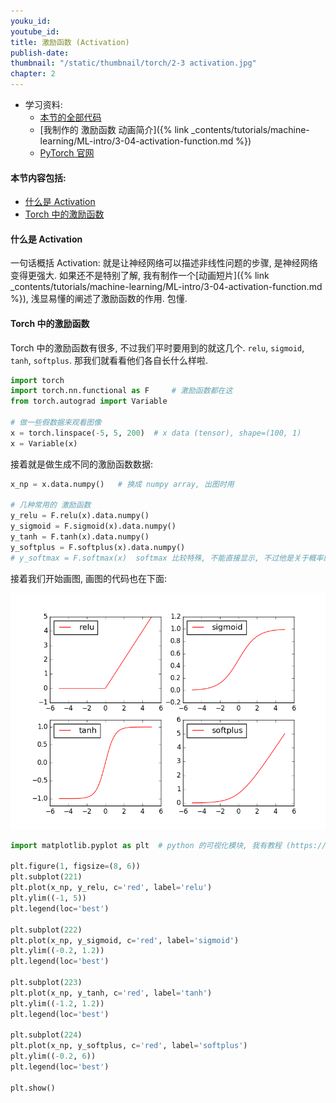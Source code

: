 ```yaml
---
youku_id:
youtube_id:
title: 激励函数 (Activation)
publish-date:
thumbnail: "/static/thumbnail/torch/2-3 activation.jpg"
chapter: 2
---
```


* 学习资料:
  * [本节的全部代码](https://github.com/MorvanZhou/tutorials/blob/master/pytorchTUT/203_activation.py)
  * [我制作的 激励函数 动画简介]({% link _contents/tutorials/machine-learning/ML-intro/3-04-activation-function.md %})
  * [PyTorch 官网](http://pytorch.org/)


#### 本节内容包括:

* [什么是 Activation](#activation)
* [Torch 中的激励函数](#activation-torch)

<h4 class="tut-h4-pad" id="activation">什么是 Activation</h4>

一句话概括 Activation: 就是让神经网络可以描述非线性问题的步骤, 是神经网络变得更强大.
如果还不是特别了解, 我有制作一个[动画短片]({% link _contents/tutorials/machine-learning/ML-intro/3-04-activation-function.md %}), 浅显易懂的阐述了激励函数的作用. 包懂.


<h4 class="tut-h4-pad" id="activation-torch">Torch 中的激励函数</h4>

Torch 中的激励函数有很多, 不过我们平时要用到的就这几个. `relu`, `sigmoid`, `tanh`, `softplus`. 那我们就看看他们各自长什么样啦.

```python
import torch
import torch.nn.functional as F     # 激励函数都在这
from torch.autograd import Variable

# 做一些假数据来观看图像
x = torch.linspace(-5, 5, 200)  # x data (tensor), shape=(100, 1)
x = Variable(x)
```

接着就是做生成不同的激励函数数据:

```python
x_np = x.data.numpy()   # 换成 numpy array, 出图时用

# 几种常用的 激励函数
y_relu = F.relu(x).data.numpy()
y_sigmoid = F.sigmoid(x).data.numpy()
y_tanh = F.tanh(x).data.numpy()
y_softplus = F.softplus(x).data.numpy()
# y_softmax = F.softmax(x)  softmax 比较特殊, 不能直接显示, 不过他是关于概率的, 用于分类
```

接着我们开始画图, 画图的代码也在下面:

<img class="course-image" src="/static/results/torch/2-3-1.png">

```python
import matplotlib.pyplot as plt  # python 的可视化模块, 我有教程 (https://morvanzhou.github.io/tutorials/data-manipulation/plt/)

plt.figure(1, figsize=(8, 6))
plt.subplot(221)
plt.plot(x_np, y_relu, c='red', label='relu')
plt.ylim((-1, 5))
plt.legend(loc='best')

plt.subplot(222)
plt.plot(x_np, y_sigmoid, c='red', label='sigmoid')
plt.ylim((-0.2, 1.2))
plt.legend(loc='best')

plt.subplot(223)
plt.plot(x_np, y_tanh, c='red', label='tanh')
plt.ylim((-1.2, 1.2))
plt.legend(loc='best')

plt.subplot(224)
plt.plot(x_np, y_softplus, c='red', label='softplus')
plt.ylim((-0.2, 6))
plt.legend(loc='best')

plt.show()
```




